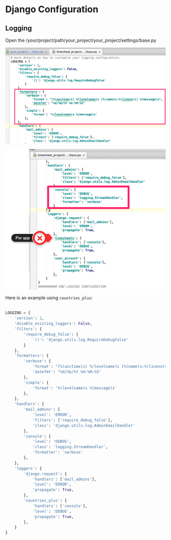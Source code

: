 # Django Configuration


## Logging

Open the /your/project/path/your_project/your_project/settings/base.py

![Django Logging 1](./images/image052.png "Django Logging 1")

![Django Logging 2](./images/image053.png "Django Logging 2")

Here is an example using `countries_plus`:

```python

LOGGING = {
    'version': 1,
    'disable_existing_loggers': False,
    'filters': {
        'require_debug_false': {
            '()': 'django.utils.log.RequireDebugFalse'
        }
    },
    'formatters': {
        'verbose': {
            'format': "[%(asctime)s] %(levelname)s [%(name)s:%(lineno)s] %(message)s",
            'datefmt': "%d/%b/%Y %H:%M:%S"
        },
        'simple': {
            'format': '%(levelname)s %(message)s'
        },
    },
    'handlers': {
        'mail_admins': {
            'level': 'ERROR',
            'filters': ['require_debug_false'],
            'class': 'django.utils.log.AdminEmailHandler'
        },
        'console': {
            'level': 'DEBUG',
            'class': 'logging.StreamHandler',
            'formatter': 'verbose'
        },
    },
    'loggers': {
        'django.request': {
            'handlers': ['mail_admins'],
            'level': 'ERROR',
            'propagate': True,
        },
        'countries_plus': {
            'handlers': ['console'],
            'level': 'DEBUG',
            'propagate': True,
        },
    }
}
```

